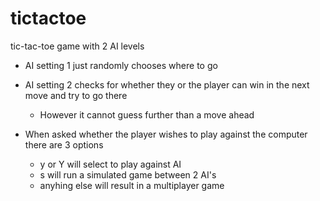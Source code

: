 # tictactoe
tic-tac-toe game with 2 AI levels

- AI setting 1 just randomly chooses where to go
- AI setting 2 checks for whether they or the player can win in the next move and try to go there
  - However it cannot guess further than a move ahead

- When asked whether the player wishes to play against the computer there are 3 options
  - y or Y will select to play against AI
  - s will run a simulated game between 2 AI's
  - anyhing else will result in a multiplayer game
